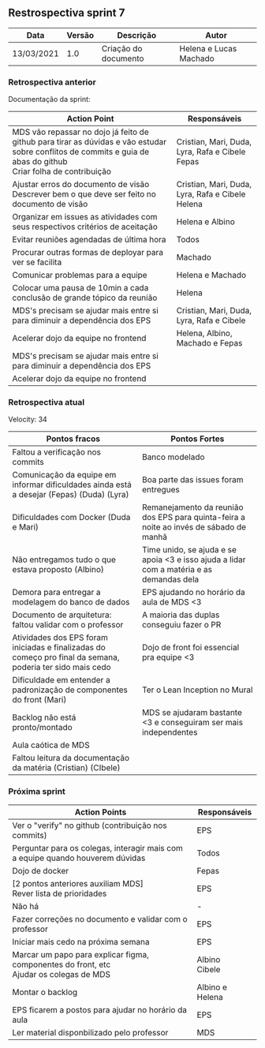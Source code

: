 ## Restrospectiva sprint 7

| Data       | Versão | Descrição                                           | Autor              |
| ---------- | ------ | --------------------------------------------------- | ------------------ |
| 13/03/2021 | 1.0    | Criação do documento                                |    Helena e Lucas Machado   |

### Retrospectiva anterior

Documentação da sprint:

| **Action Point** | **Responsáveis** |
| ---------------- | ---------------- |
| MDS vão repassar no dojo já feito de github para tirar as dúvidas e vão estudar sobre conflitos de commits e guia de abas do github<br>Criar folha de contribuição | Cristian, Mari, Duda, Lyra, Rafa e Cibele<br>Fepas |
| Ajustar erros do documento de visão<br>Descrever bem o que deve ser feito no documento de visão                  | Cristian, Mari, Duda, Lyra, Rafa e Cibele<br>Helena |
| Organizar em issues as atividades com seus respectivos critérios de aceitação | Helena e Albino |
| Evitar reuniões agendadas de última hora | Todos |
| Procurar outras formas de deployar para ver se facilita | Machado |
| Comunicar problemas para a equipe | Helena e Machado |
| Colocar uma pausa de 10min a cada conclusão de grande tópico da reunião | Helena |
| MDS's precisam se ajudar mais entre si para diminuir a dependência dos EPS | Cristian, Mari, Duda, Lyra, Rafa e Cibele |
| Acelerar dojo da equipe no frontend | Helena, Albino, Machado e Fepas |
| MDS's precisam se ajudar mais entre si para diminuir a dependência dos EPS |  |
| Acelerar dojo da equipe no frontend |  |

### Retrospectiva atual

Velocity: 34

| **Pontos fracos** | **Pontos Fortes** |
| ----------------- | ----------------- |
| Faltou a verificação nos commits | Banco modelado |
| Comunicação da equipe em informar dificuldades ainda está a desejar (Fepas) (Duda) (Lyra) | Boa parte das issues foram entregues |
| Dificuldades com Docker (Duda e Mari) | Remanejamento da reunião dos EPS para quinta-feira a noite ao invés de sábado de manhã |
| Não entregamos tudo o que estava proposto (Albino) | Time unido, se ajuda e se apoia <3 e isso ajuda a lidar com a matéria e as demandas dela |
| Demora para entregar a modelagem do banco de dados | EPS ajudando no horário da aula de MDS <3  |
| Documento de arquitetura: faltou validar com o professor | A maioria das duplas conseguiu fazer o PR |
| Atividades dos EPS foram iniciadas e finalizadas do começo pro final da semana, poderia ter sido mais cedo  | Dojo de front foi essencial pra equipe <3  |
| Dificuldade em entender a padronização de componentes do front (Mari) | Ter o Lean Inception no Mural |
| Backlog não está pronto/montado | MDS se ajudaram bastante <3 e conseguiram ser mais independentes |
| Aula caótica de MDS  |  |
| Faltou leitura da documentação da matéria (Cristian) (CIbele) |  |

### Próxima sprint

| **Action Points** | **Responsáveis** |
| ----------------- | ---------------- |
| Ver o "verify" no github (contribuição nos commits) | EPS |
| Perguntar para os colegas, interagir mais com a equipe quando houverem dúvidas | Todos |
| Dojo de docker | Fepas |
| [2 pontos anteriores auxiliam MDS]<br>Rever lista de prioridades  | EPS |
| Não há | - |
| Fazer correções no documento e validar com o professor | EPS |
| Iniciar mais cedo na próxima semana | EPS |
| Marcar um papo para explicar figma, componentes do front, etc<br>Ajudar os colegas de MDS | Albino<br>Cibele |
| Montar o backlog | Albino e Helena |
| EPS ficarem a postos para ajudar no horário da aula | EPS |
| Ler material disponbilizado pelo professor | MDS |

